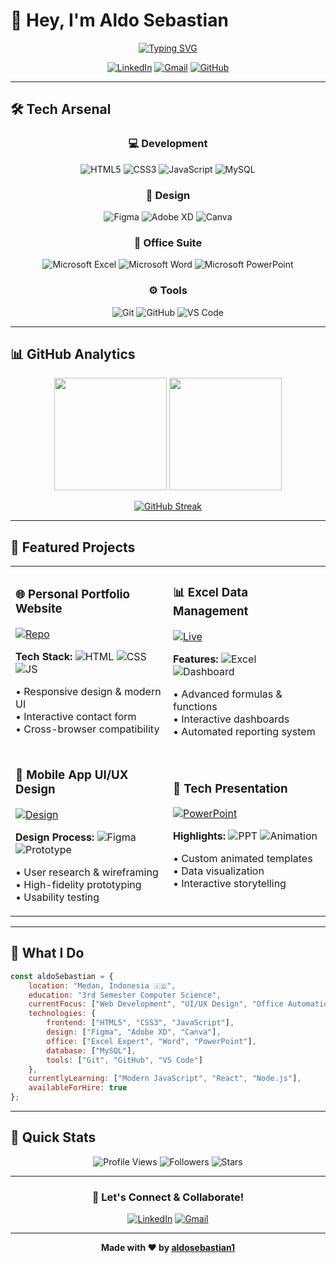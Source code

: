 

# 👋 Hey, I'm Aldo Sebastian

<div align="center">

[![Typing SVG](https://readme-typing-svg.herokuapp.com?font=Fira+Code&size=22&duration=3000&pause=1000&color=58A6FF&center=true&vCenter=true&width=600&lines=Web+Developer+%7C+UI%2FUX+Designer;Microsoft+Office+Expert;3rd+Semester+Computer+Science+Student;Always+learning+new+technologies+%F0%9F%9A%80)](https://git.io/typing-svg)

</div>

<div align="center">

[![LinkedIn](https://img.shields.io/badge/LinkedIn-0A66C2?style=for-the-badge&logo=linkedin&logoColor=white)](https://www.linkedin.com/in/aldo-sebastian-214134316)
[![Gmail](https://img.shields.io/badge/Gmail-EA4335?style=for-the-badge&logo=gmail&logoColor=white)](mailto:email@domain.com)
[![GitHub](https://img.shields.io/badge/GitHub-181717?style=for-the-badge&logo=github&logoColor=white)](https://github.com/aldosebastian1)

</div>

---

## 🛠️ Tech Arsenal

<div align="center">

### 💻 Development
![HTML5](https://img.shields.io/badge/HTML5-E34F26?style=for-the-badge&logo=html5&logoColor=white)
![CSS3](https://img.shields.io/badge/CSS3-1572B6?style=for-the-badge&logo=css3&logoColor=white)
![JavaScript](https://img.shields.io/badge/JavaScript-F7DF1E?style=for-the-badge&logo=javascript&logoColor=black)
![MySQL](https://img.shields.io/badge/MySQL-4479A1?style=for-the-badge&logo=mysql&logoColor=white)

### 🎨 Design
![Figma](https://img.shields.io/badge/Figma-F24E1E?style=for-the-badge&logo=figma&logoColor=white)
![Adobe XD](https://img.shields.io/badge/Adobe%20XD-FF61F6?style=for-the-badge&logo=Adobe%20XD&logoColor=white)
![Canva](https://img.shields.io/badge/Canva-00C4CC?style=for-the-badge&logo=Canva&logoColor=white)

### 🏢 Office Suite
![Microsoft Excel](https://img.shields.io/badge/Excel-217346?style=for-the-badge&logo=microsoft-excel&logoColor=white)
![Microsoft Word](https://img.shields.io/badge/Word-2B579A?style=for-the-badge&logo=microsoft-word&logoColor=white)
![Microsoft PowerPoint](https://img.shields.io/badge/PowerPoint-B7472A?style=for-the-badge&logo=microsoft-powerpoint&logoColor=white)

### ⚙️ Tools
![Git](https://img.shields.io/badge/Git-F05032?style=for-the-badge&logo=git&logoColor=white)
![GitHub](https://img.shields.io/badge/GitHub-181717?style=for-the-badge&logo=github&logoColor=white)
![VS Code](https://img.shields.io/badge/VS%20Code-007ACC?style=for-the-badge&logo=visual-studio-code&logoColor=white)

</div>

---

## 📊 GitHub Analytics

<div align="center">

<img height="180em" src="https://github-readme-stats.vercel.app/api?username=aldosebastian1&show_icons=true&theme=github_dark&hide_border=true&count_private=true&bg_color=0d1117&title_color=58a6ff&icon_color=58a6ff&text_color=c9d1d9" />

<img height="180em" src="https://github-readme-stats.vercel.app/api/top-langs/?username=aldosebastian1&layout=compact&theme=github_dark&hide_border=true&bg_color=0d1117&title_color=58a6ff&text_color=c9d1d9" />

</div>

<div align="center">

[![GitHub Streak](https://streak-stats.demolab.com/?user=aldosebastian1&theme=github-dark-blue&hide_border=true&background=0d1117)](https://git.io/streak-stats)

</div>

---

## 🚀 Featured Projects

<div align="center">

<table>
<tr>
<td width="50%">

### 🌐 Personal Portfolio Website
[![Repo](https://img.shields.io/badge/Repo-181717?style=flat-square&logo=github&logoColor=white)](https://github.com/aldosebastian1)

**Tech Stack:**
![HTML](https://img.shields.io/badge/HTML-E34F26?style=flat-square&logo=html5&logoColor=white)
![CSS](https://img.shields.io/badge/CSS-1572B6?style=flat-square&logo=css3&logoColor=white)
![JS](https://img.shields.io/badge/JS-F7DF1E?style=flat-square&logo=javascript&logoColor=black)

• Responsive design & modern UI  
• Interactive contact form  
• Cross-browser compatibility  

</td>
<td width="50%">

### 📊 Excel Data Management
[![Live](https://img.shields.io/badge/Live-217346?style=flat-square&logo=microsoft-excel&logoColor=white)](#)

**Features:**
![Excel](https://img.shields.io/badge/Excel-217346?style=flat-square&logo=microsoft-excel&logoColor=white)
![Dashboard](https://img.shields.io/badge/Dashboard-FF6B35?style=flat-square&logo=databricks&logoColor=white)

• Advanced formulas & functions  
• Interactive dashboards  
• Automated reporting system  

</td>
</tr>
<tr>
<td width="50%">

### 🎨 Mobile App UI/UX Design
[![Design](https://img.shields.io/badge/Figma-F24E1E?style=flat-square&logo=figma&logoColor=white)](#)

**Design Process:**
![Figma](https://img.shields.io/badge/Figma-F24E1E?style=flat-square&logo=figma&logoColor=white)
![Prototype](https://img.shields.io/badge/Prototype-9F7AEA?style=flat-square&logo=proto.io&logoColor=white)

• User research & wireframing  
• High-fidelity prototyping  
• Usability testing  

</td>
<td width="50%">

### 🎤 Tech Presentation
[![PowerPoint](https://img.shields.io/badge/PowerPoint-B7472A?style=flat-square&logo=microsoft-powerpoint&logoColor=white)](#)

**Highlights:**
![PPT](https://img.shields.io/badge/PPT-B7472A?style=flat-square&logo=microsoft-powerpoint&logoColor=white)
![Animation](https://img.shields.io/badge/Animation-FF69B4?style=flat-square&logo=adobe-after-effects&logoColor=white)

• Custom animated templates  
• Data visualization  
• Interactive storytelling  

</td>
</tr>
</table>

</div>

---

## 🎯 What I Do

```javascript
const aldoSebastian = {
    location: "Medan, Indonesia 🇮🇩",
    education: "3rd Semester Computer Science",
    currentFocus: ["Web Development", "UI/UX Design", "Office Automation"],
    technologies: {
        frontend: ["HTML5", "CSS3", "JavaScript"],
        design: ["Figma", "Adobe XD", "Canva"],
        office: ["Excel Expert", "Word", "PowerPoint"],
        database: ["MySQL"],
        tools: ["Git", "GitHub", "VS Code"]
    },
    currentlyLearning: ["Modern JavaScript", "React", "Node.js"],
    availableForHire: true
};
```

---

## 🌟 Quick Stats

<div align="center">

![Profile Views](https://komarev.com/ghpvc/?username=aldosebastian1&style=for-the-badge&color=58a6ff&label=Profile+Views)
![Followers](https://img.shields.io/github/followers/aldosebastian1?style=for-the-badge&color=58a6ff&labelColor=1c1c1c)
![Stars](https://img.shields.io/github/stars/aldosebastian1?style=for-the-badge&color=58a6ff&labelColor=1c1c1c)

</div>

---

<div align="center">

### 💬 Let's Connect & Collaborate!

[![LinkedIn](https://img.shields.io/badge/LinkedIn-0A66C2?style=for-the-badge&logo=linkedin&logoColor=white)](https://www.linkedin.com/in/aldo-sebastian-214134316)
[![Gmail](https://img.shields.io/badge/Gmail-EA4335?style=for-the-badge&logo=gmail&logoColor=white)](mailto:email@domain.com)

</div>

<div align="center">

---

**Made with ❤️ by [aldosebastian1](https://github.com/aldosebastian1)**

</div>
